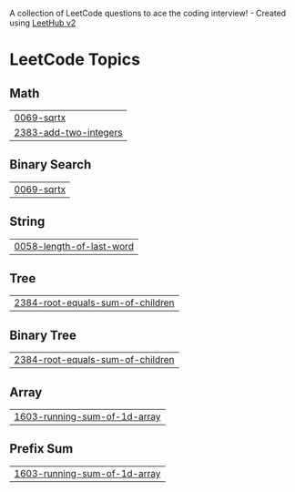 A collection of LeetCode questions to ace the coding interview! - Created using [LeetHub v2](https://github.com/arunbhardwaj/LeetHub-2.0)
<!---LeetCode Topics Start-->
# LeetCode Topics
## Math
|  |
| ------- |
| [0069-sqrtx](https://github.com/fikuna/leetcode-solutions/tree/master/0069-sqrtx) |
| [2383-add-two-integers](https://github.com/fikuna/leetcode-solutions/tree/master/2383-add-two-integers) |
## Binary Search
|  |
| ------- |
| [0069-sqrtx](https://github.com/fikuna/leetcode-solutions/tree/master/0069-sqrtx) |
## String
|  |
| ------- |
| [0058-length-of-last-word](https://github.com/fikuna/leetcode-solutions/tree/master/0058-length-of-last-word) |
## Tree
|  |
| ------- |
| [2384-root-equals-sum-of-children](https://github.com/fikuna/leetcode-solutions/tree/master/2384-root-equals-sum-of-children) |
## Binary Tree
|  |
| ------- |
| [2384-root-equals-sum-of-children](https://github.com/fikuna/leetcode-solutions/tree/master/2384-root-equals-sum-of-children) |
## Array
|  |
| ------- |
| [1603-running-sum-of-1d-array](https://github.com/fikuna/leetcode-solutions/tree/master/1603-running-sum-of-1d-array) |
## Prefix Sum
|  |
| ------- |
| [1603-running-sum-of-1d-array](https://github.com/fikuna/leetcode-solutions/tree/master/1603-running-sum-of-1d-array) |
<!---LeetCode Topics End-->